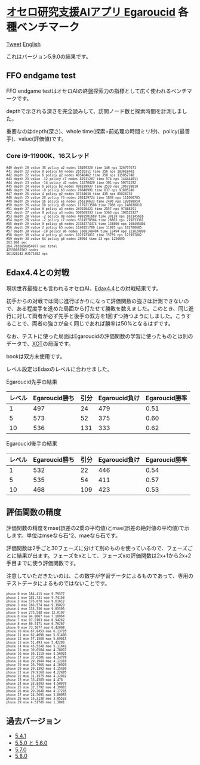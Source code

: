 # [オセロ研究支援AIアプリ Egaroucid](https://www.egaroucid-app.nyanyan.dev/) 各種ベンチマーク

<a href="https://twitter.com/share?ref_src=twsrc%5Etfw" class="twitter-share-button" data-text="最強レベルAI搭載オセロ研究支援ソフト" data-url="https://www.egaroucid-app.nyanyan.dev/" data-hashtags="egaroucid" data-related="takuto_yamana,Nyanyan_Cube" data-show-count="false">Tweet</a><script async src="https://platform.twitter.com/widgets.js" charset="utf-8"></script> <a href=./../en/>English</a>

これはバージョン5.9.0の結果です。

## FFO endgame test

FFO endgame testはオセロAIの終盤探索力の指標として広く使われるベンチマークです。

depthで示される深さを完全読みして、訪問ノード数と探索時間を計測しました。

重要なのはdepth(深さ)、whole time(探索+前処理の時間ミリ秒)、policy(最善手)、value(評価値)です。

### Core i9-11900K、16スレッド

<div style="font-size:60%"><pre>#40 depth 20 value 38 policy a2 nodes 18499320 time 146 nps 126707671
#41 depth 22 value 0 policy h4 nodes 26526311 time 256 nps 103618402
#42 depth 22 value 6 policy g2 nodes 40548462 time 350 nps 115852748
#43 depth 23 value -12 policy c7 nodes 82911207 time 574 nps 144444611
#44 depth 23 value -14 policy d2 nodes 15270420 time 301 nps 50732292
#45 depth 24 value 6 policy b2 nodes 498339937 time 2533 nps 196739019
#46 depth 24 value -8 policy b3 nodes 76840991 time 837 nps 91805246
#47 depth 25 value 4 policy g2 nodes 37334630 time 435 nps 85826735
#48 depth 25 value 28 policy f6 nodes 204129724 time 1838 nps 111060785
#49 depth 26 value 16 policy e1 nodes 256316623 time 2496 nps 102690954
#50 depth 26 value 10 policy d8 nodes 1179213508 time 7966 nps 148030819
#51 depth 27 value 6 policy a3 nodes 249226421 time 2557 nps 97468291
#52 depth 27 value 0 policy a3 nodes 560569333 time 5363 nps 104525327
#53 depth 28 value -2 policy d8 nodes 4883501669 time 30118 nps 162145616
#54 depth 28 value -2 policy c7 nodes 6314578504 time 28803 nps 219233361
#55 depth 29 value 0 policy g6 nodes 23384774474 time 138860 nps 168405404
#56 depth 29 value 2 policy h5 nodes 1140351709 time 11095 nps 102780685
#57 depth 30 value -10 policy a6 nodes 1668140404 time 13494 nps 123620898
#58 depth 30 value 4 policy g1 nodes 1921933011 time 15759 nps 121957802
#59 depth 34 value 64 policy g8 nodes 28904 time 23 nps 1256695
263.804 sec
264.7655096054077 sec total
42559035562 nodes
161328242.03575382 nps</pre></div>




## Edax4.4との対戦

現状世界最強とも言われるオセロAI、[Edax4.4](https://github.com/abulmo/edax-reversi)との対戦結果です。

初手からの対戦では同じ進行ばかりになって評価関数の強さは計測できないので、ある程度手を進めた局面から打たせて勝敗を数えました。このとき、同じ進行に対して両者が必ず先手と後手の双方を1回ずつ持つようにしました。こうすることで、両者の強さが全く同じであれば勝率は50%となるはずです。

なお、テストに使った局面はEgaroucidの評価関数の学習に使ったものとは別のデータで、[XOT](https://berg.earthlingz.de/xot/index.php)の局面です。

bookは双方未使用です。

レベル設定はEdaxのレベルに合わせました。

Egaroucid先手の結果

| レベル | Egaroucid勝ち | 引分 | Egaroucid負け | Egaroucid勝率 |
| ------ | ------------- | ---- | ------------- | ------------- |
| 1      | 497           | 24   | 479           | 0.51          |
| 5      | 573           | 52   | 375           | 0.60          |
| 10     | 536           | 131  | 333           | 0.62          |

Egaroucid後手の結果

| レベル | Egaroucid勝ち | 引分 | Egaroucid負け | Egaroucid勝率 |
| ------ | ------------- | ---- | ------------- | ------------- |
| 1      | 532           | 22   | 446           | 0.54          |
| 5      | 535           | 54   | 411           | 0.57          |
| 10     | 468           | 109  | 423           | 0.53          |


## 評価関数の精度

評価関数の精度をmse(誤差の2乗の平均値)とmae(誤差の絶対値の平均値)で示します。単位はmseなら石^2、maeなら石です。

評価関数は2手ごと30フェーズに分けて別のものを使っているので、フェーズごとに結果が出ます。フェーズをxとして、フェーズxの評価関数は2x+1から2x+2手目までに使う評価関数です。

注意していただきたいのは、この数字が学習データによるものであって、専用のテストデータによるものではないことです。

<div style="font-size:60%"><pre>phase 0 mse 184.415 mae 9.79577
phase 1 mse 181.731 mae 9.74168
phase 2 mse 176.078 mae 9.61612
phase 3 mse 166.574 mae 9.39029
phase 4 mse 153.356 mae 9.05595
phase 5 mse 273.548 mae 12.0107
phase 6 mse 94.0067 mae 7.18964
phase 7 mse 87.0103 mae 6.94262
phase 8 mse 80.5171 mae 6.70287
phase 9 mse 73.5077 mae 6.42004
phase 10 mse 67.8453 mae 6.13735
phase 11 mse 62.4096 mae 5.91408
phase 12 mse 57.1586 mae 5.69015
phase 13 mse 51.493 mae 5.42289
phase 14 mse 45.5248 mae 5.11642
phase 15 mse 39.6584 mae 4.78097
phase 16 mse 36.1119 mae 4.56925
phase 17 mse 32.6206 mae 4.34778
phase 18 mse 29.1944 mae 4.12316
phase 19 mse 28.7966 mae 4.10928
phase 20 mse 29.1392 mae 4.15409
phase 21 mse 29.9168 mae 4.22495
phase 22 mse 31.1575 mae 4.32002
phase 23 mse 33.4589 mae 4.478
phase 24 mse 33.8493 mae 4.50079
phase 25 mse 32.3792 mae 4.39883
phase 26 mse 29.3648 mae 4.17235
phase 27 mse 24.5691 mae 3.80085
phase 28 mse 16.3138 mae 3.05533
phase 29 mse 4.51746 mae 1.3841</pre></div>



## 過去バージョン

* [5.4.1](./../5_4_1)
* [5.5.0 と 5.6.0](./../5_5_0)
* [5.7.0](./../5_7_0)
* [5.8.0](./../5_8_0)

